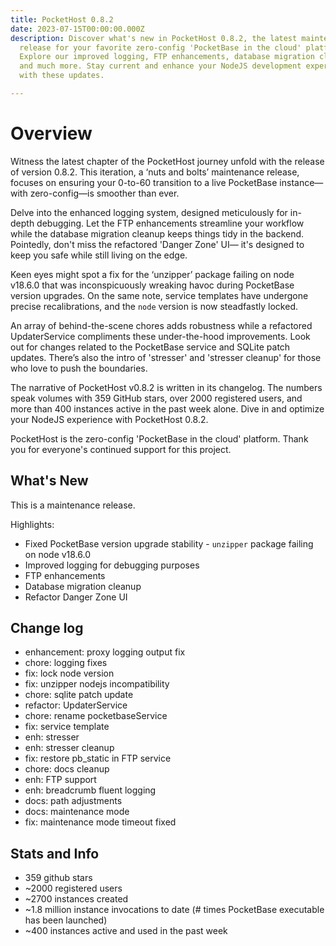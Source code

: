 ```yaml
---
title: PocketHost 0.8.2
date: 2023-07-15T00:00:00.000Z
description: Discover what's new in PocketHost 0.8.2, the latest maintenance
  release for your favorite zero-config 'PocketBase in the cloud' platform.
  Explore our improved logging, FTP enhancements, database migration cleanup,
  and much more. Stay current and enhance your NodeJS development experience
  with these updates.

---
```


# Overview

Witness the latest chapter of the PocketHost journey unfold with the release of version 0.8.2. This iteration, a ‘nuts and bolts’ maintenance release, focuses on ensuring your 0-to-60 transition to a live PocketBase instance—with zero-config—is smoother than ever. 

Delve into the enhanced logging system, designed meticulously for in-depth debugging. Let the FTP enhancements streamline your workflow while the database migration cleanup keeps things tidy in the backend. Pointedly, don't miss the refactored 'Danger Zone' UI— it's designed to keep you safe while still living on the edge.

Keen eyes might spot a fix for the ‘unzipper’ package failing on node v18.6.0 that was inconspicuously wreaking havoc during PocketBase version upgrades. On the same note, service templates have undergone precise recalibrations, and the `node` version is now steadfastly locked.

An array of behind-the-scene chores adds robustness while a refactored UpdaterService compliments these under-the-hood improvements. Look out for changes related to the PocketBase service and SQLite patch updates. There’s also the intro of 'stresser' and 'stresser cleanup' for those who love to push the boundaries.

The narrative of PocketHost v0.8.2 is written in its changelog. The numbers speak volumes with 359 GitHub stars, over 2000 registered users, and more than 400 instances active in the past week alone. Dive in and optimize your NodeJS experience with PocketHost 0.8.2.


PocketHost is the zero-config 'PocketBase in the cloud' platform. Thank you for everyone's continued support for this project.

## What's New

This is a maintenance release.

Highlights:

- Fixed PocketBase version upgrade stability - `unzipper` package failing on node v18.6.0
- Improved logging for debugging purposes
- FTP enhancements
- Database migration cleanup
- Refactor Danger Zone UI

## Change log

- enhancement: proxy logging output fix
- chore: logging fixes
- fix: lock node version
- fix: unzipper nodejs incompatibility
- chore: sqlite patch update
- refactor: UpdaterService
- chore: rename pocketbaseService
- fix: service template
- enh: stresser
- enh: stresser cleanup
- fix: restore pb_static in FTP service
- chore: docs cleanup
- enh: FTP support
- enh: breadcrumb fluent logging
- docs: path adjustments
- docs: maintenance mode
- fix: maintenance mode timeout fixed

## Stats and Info

- 359 github stars
- ~2000 registered users
- ~2700 instances created
- ~1.8 million instance invocations to date (# times PocketBase executable has been launched)
- ~400 instances active and used in the past week
